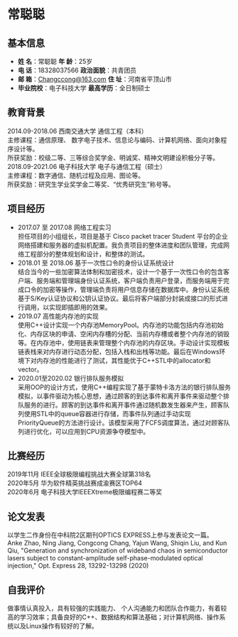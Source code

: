 常聪聪
===

## 基本信息
- **姓    名**：常聪聪		**年    龄**：25岁
- **电    话**：18328037566		**政治面貌**：共青团员
- **邮    箱**：Changccong@163.com		**住    址**：河南省平顶山市
- **毕业院校**：电子科技大学		**最高学历**：全日制硕士

## 教育背景
2014.09-2018.06                     西南交通大学                     通信工程（本科）<br>
主修课程：通信原理、 数字电子技术、信息论与编码、计算机网络、面向对象程序设计等。<br>
所获奖励：校级二等、三等综合奖学金、明诚奖、精神文明建设积极分子等。<br>
2018.09-2021.06                     电子科技大学                     电子与通信工程（硕士）<br>
主修课程：数字通信、随机过程及应用、图论等。<br>
所获奖励：研究生学业奖学金二等奖、“优秀研究生”称号等。<br>

## 项目经历
- 2017.07 至 2017.08 网络工程实习<br>
担任项目的小组组长，项目是基于 Cisco packet tracer Student 平台的企业网络搭建和服务器的虚拟机配置。我负责项目的整体进度和团队管理，完成网络工程部分的整体规划和设计，和整体的测试。
- 2018.01 至 2018.06 基于一次性口令的身份认证系统设计<br>
结合当今的一些加密算法体制和加密技术，设计一个基于一次性口令的包含客户端、服务端和管理端身份认证系统，客户端负责用户登录，而服务端用于完成口令的加密等操作，管理端负责将用户信息存储在数据库中。身份认证系统基于S/Key认证协议和公钥认证协议。最后将客户端部分封装成接口的形式进行调用，以实现即插即用的效果。
- 2019.07	 高性能内存池的实现<br>
使用C++设计实现一个内存池MemoryPool。内存池的功能包括内存池初始化、内存区块的申请、空闲内存槽的分配、当前内存槽或者整个内存池的销毁等。在内存池中，使用链表来管理整个内存池的内存区块。手动设计实现模板链表栈来对内存进行动态分配，包括入栈和出栈等功能。最后在Windows环境下对内存池的性能进行了测试，其性能优于C++STL中的allocator和vector。
- 2020.01至2020.02 银行排队服务模拟<br>
采用OOP的设计方式，使用C++编程实现了基于蒙特卡洛方法的银行排队服务模拟，以事件驱动为核心思想，通过顾客的到达事件和离开事件来驱动整个排队服务的进行。顾客的到达事件和离开事件通过随机数发生器来产生，顾客队列使用STL中的queue容器进行存储，而事件队列通过手动实现PriorityQueue的方法进行设计。该模型采用了FCFS调度算法，通过对顾客队列进行优化，可以应用到CPU资源争夺模型中。

## 比赛经历
2019年11月		IEEE全球极限编程挑战大赛全球第318名<br>
2020年5月			华为软件精英挑战赛成渝赛区TOP64<br>
2020年6月			电子科技大学IEEEXtreme极限编程赛二等奖<br>

## 论文发表
以学生二作身份在中科院2区期刊OPTICS EXPRESS上参与发表论文一篇。<br>
Anke Zhao, Ning Jiang, Congcong Chang, Yajun Wang, Shiqin Liu, and Kun Qiu, "Generation and synchronization of wideband chaos in semiconductor lasers subject to constant-amplitude self-phase-modulated optical injection," Opt. Express 28, 13292-13298 (2020)

## 自我评价
做事情认真投入，具有较强的实践能力、 个人沟通能力和团队合作能力，有着较高的学习效率；具备良好的C++、数据结构和算法基础；对计算机网络、操作系统以及Linux操作有较好的了解。
